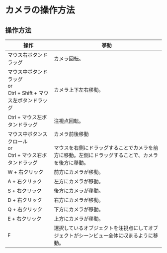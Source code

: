 # カメラの操作方法

## 操作方法

| 操作 | 挙動 |
|---|---|
| マウス右ボタンドラッグ | カメラ回転。 |
| マウス中ボタンドラッグ<br>or<br>Ctrl + Shift + マウス左ボタンドラッグ | カメラ上下左右移動。 |
| Ctrl + マウス左ボタンドラッグ | 注視点回転。 |
| マウス中ボタンスクロール<br>or<br>Ctrl + マウス右ボタンドラッグ | カメラ前後移動<br><br>マウスを右側にドラッグすることでカメラを前方に移動。左側にドラッグすることで、カメラを後方に移動。 |
| W + 右クリック | 前方にカメラが移動。 |
| A + 右クリック | 左方にカメラが移動。 |
| S + 右クリック | 後方にカメラが移動。 |
| D + 右クリック | 右方にカメラが移動。 |
| Q + 右クリック | 下方にカメラが移動。 |
| E + 右クリック | 上方にカメラが移動。 |
| F | 選択しているオブジェクトを注視点にしてオブジェクトがシーンビュー全体に収まるように移動。 |
